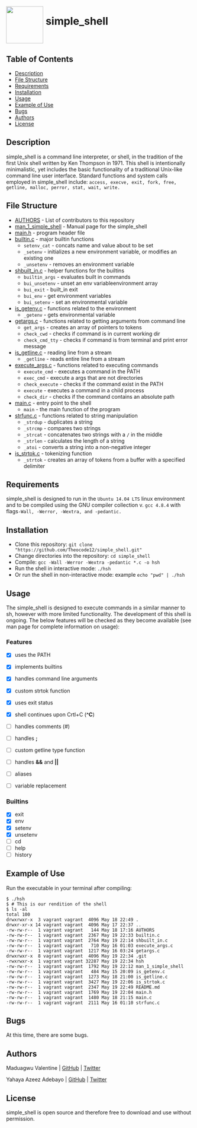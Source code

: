 # <a href="url"><img src="https://cdn3.iconfinder.com/data/icons/egg/500/Egg_food_cracked_whipped-512.png" align="middle" width="100" height="100"></a> simple_shell


## Table of Contents
* [Description](#description)
* [File Structure](#file-structure)
* [Requirements](#requirements)
* [Installation](#installation)
* [Usage](#usage)
* [Example of Use](#example-of-use)
* [Bugs](#bugs)
* [Authors](#authors)
* [License](#license)

## Description
simple_shell is a command line interpreter, or shell, in the tradition of the first Unix shell written by Ken Thompson in 1971. This shell is intentionally minimalistic, yet includes the basic functionality of a traditional Unix-like command line user interface. 
Standard functions and system calls employed in simple_shell include:
   `access, execve, exit, fork, free, getline, malloc, perror, stat, wait, write.`

## File Structure
* [AUTHORS](AUTHORS) - List of contributors to this repository
* [man_1_simple_shell](man_1_simple_shell) - Manual page for the simple_shell
* [main.h](main.h) - program header file
* [builtin.c](builtin.c) - major builtin functions
  * `setenv_cat` - concats name and value about to be set
  * `_setenv` - initializes a new environment variable, or modifies an existing one
  * `_unsetenv` - removes an environment variable
* [shbuilt_in.c](shbuilt_in.c) - helper functions for the builtins
  * `builtin_args` - evaluates built in commands
  * `bui_unsetenv` - unset an env variableenvironment array
  * `bui_exit` - built_in exit
  * `bui_env` - get environment variables
  * `bui_setenv` - set an environmental variable
* [is_getenv.c](is_getenv.c) - functions related to the environment
  * `_getenv` - gets environmental variable
* [getargs.c](getargs.c) - functions related to getting arguments from command line
  * `get_args` - creates an array of pointers to tokens
  * `check_cwd` - checks if command is in current working dir
  * `check_cmd_tty` - checks if command is from terminal and print error message
* [is_getline.c](is_getline.c) - reading line from a stream
  * `_getline` - reads entire line from a stream
* [execute_args.c](execute_args.c) - functions related to executing commands
  * `execute_cmd` - executes a command in the PATH
  * `exec_cmd` -  execute a args that are not directories
  * `check_execute` - checks if the command exist in the PATH
  * `execute` - executes a command in a child process
  * `check_dir` - checks if the command contains an absolute path
* [main.c](main.c) - entry point to the shell
  * `main` - the main function of the program
* [strfunc.c](strfunc.c) - functions related to string manipulation
  * `_strdup` - duplicates a string
  * `_strcmp` - compares two strings
  * `_strcat` - concatenates two strings with a `/` in the middle
  * `_strlen` - calculates the length of a string
  * `_atoi` - converts a string into a non-negative integer
* [is_strtok.c](is_strtok.c) - tokenizing function
  * `_strtok` - creates an array of tokens from a buffer with a specified delimiter

## Requirements

simple_shell is designed to run in the `Ubuntu 14.04 LTS` linux environment and to be compiled using the GNU compiler collection v. `gcc 4.8.4` with flags`-Wall, -Werror, -Wextra, and -pedantic.`

## Installation

   - Clone this repository: `git clone "https://github.com/Theocode12/simple_shell.git"`
   - Change directories into the repository: `cd simple_shell`
   - Compile: `gcc -Wall -Werror -Wextra -pedantic *.c -o hsh`
   - Run the shell in interactive mode: `./hsh`
   - Or run the shell in non-interactive mode: example `echo "pwd" | ./hsh`

## Usage

The simple_shell is designed to execute commands in a similar manner to sh, however with more limited functionality. The development of this shell is ongoing. The below features will be checked as they become available (see man page for complete information on usage):

### Features
- [x] uses the PATH
- [x] implements builtins
- [x] handles command line arguments
- [x] custom strtok function
- [x] uses exit status
- [x] shell continues upon Crtl+C (**^C**)
- [ ] handles comments (#)
- [ ] handles **;**
- [ ] custom getline type function
- [ ] handles **&&** and **||**
- [ ] aliases
- [ ] variable replacement


### Builtins

- [x] exit
- [x] env
- [x] setenv
- [x] unsetenv
- [ ] cd
- [ ] help
- [ ] history

## Example of Use
Run the executable in your terminal after compiling:
```
$ ./hsh
$ # This is our rendition of the shell
$ ls -al
total 100
drwxrwxr-x  3 vagrant vagrant  4096 May 18 22:49 .
drwxr-xr-x 14 vagrant vagrant  4096 May 17 22:37 ..
-rw-rw-r--  1 vagrant vagrant   144 May 18 17:16 AUTHORS
-rw-rw-r--  1 vagrant vagrant  2367 May 19 22:33 builtin.c
-rw-rw-r--  1 vagrant vagrant  2764 May 19 22:14 shbuilt_in.c
-rw-rw-r--  1 vagrant vagrant   710 May 16 01:03 execute_args.c
-rw-rw-r--  1 vagrant vagrant  1217 May 16 03:24 getargs.c
drwxrwxr-x  8 vagrant vagrant  4096 May 19 22:34 .git
-rwxrwxr-x  1 vagrant vagrant 32287 May 19 22:34 hsh
-rw-rw-r--  1 vagrant vagrant  1792 May 19 22:12 man_1_simple_shell
-rw-rw-r--  1 vagrant vagrant   484 May 15 20:09 is_getenv.c
-rw-rw-r--  1 vagrant vagrant  1273 May 18 21:00 is_getline.c
-rw-rw-r--  1 vagrant vagrant  3427 May 19 22:06 is_strtok.c
-rw-rw-r--  1 vagrant vagrant  2347 May 19 22:49 README.md
-rw-rw-r--  1 vagrant vagrant  1769 May 19 22:04 main.h
-rw-rw-r--  1 vagrant vagrant  1480 May 18 21:15 main.c
-rw-rw-r--  1 vagrant vagrant  2111 May 16 01:10 strfunc.c
```
## Bugs
At this time, there are some bugs.

## Authors
 Maduagwu Valentine | [GitHub](https://github.com/Theocode12) | [Twitter](https://twitter.com/Val_blazere)

Yahaya Azeez Adebayo | [GitHub](https://github.com/azconcept-droid) | [Twitter](https://twitter.com/yalecttech)

## License
simple_shell is open source and therefore free to download and use without permission.
